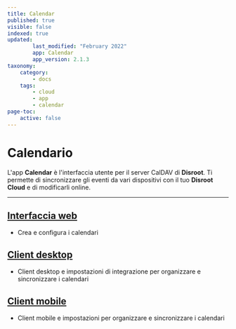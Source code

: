 ```yaml
---
title: Calendar
published: true
visible: false
indexed: true
updated:
        last_modified: "February 2022"
        app: Calendar
        app_version: 2.1.3
taxonomy:
    category:
        - docs
    tags:
        - cloud
        - app
        - calendar
page-toc:
    active: false
---
```


# Calendario

L'app **Calendar** è l'interfaccia utente per il server CalDAV di **Disroot**. Ti permette di sincronizzare gli eventi da vari dispositivi con il tuo **Disroot Cloud** e di modificarli online.

---

## [Interfaccia web](web)
- Crea e configura i calendari

## [Client desktop](desktop)
- Client desktop e impostazioni di integrazione per organizzare e sincronizzare i calendari

## [Client mobile](/tutorials/cloud/clients/mobile)
-  Client mobile e impostazioni per organizzare e sincronizzare i calendari
